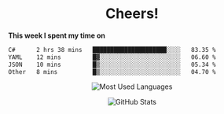 <h1 align="center">Cheers!</h1>

**This week I spent my time on**
<!--START_SECTION:waka-->

```txt
C#      2 hrs 38 mins   █████████████████████░░░░   83.35 %
YAML    12 mins         █▓░░░░░░░░░░░░░░░░░░░░░░░   06.60 %
JSON    10 mins         █▒░░░░░░░░░░░░░░░░░░░░░░░   05.34 %
Other   8 mins          █▒░░░░░░░░░░░░░░░░░░░░░░░   04.70 %
```

<!--END_SECTION:waka-->

<p align="center"><img src="https://github-readme-stats.vercel.app/api/top-langs/?username=thnkrn&layout=compact&hide=html&theme=tokyonight" alt="Most Used Languages" /></p>

<p align="center"><img src="https://github-readme-stats.vercel.app/api?username=thnkrn&show_icons=true&count_private=true&theme=tokyonight&show=reviews&hide_rank=false&rank_icon=github" alt="GitHub Stats" /></p>

<!-- <p align="center"><a href="https://wakatime.com"><img src="https://wakatime.com/share/@thnkrn/40092326-d1bd-471b-89da-9a7c63939402.png" /></p>
 -->
